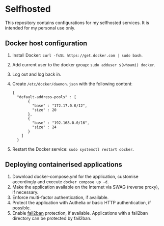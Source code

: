 # Selfhosted

This repository contains configurations for my selfhosted services. It is intended for my personal use only.

## Docker host configuration

1. Install Docker: `curl -fsSL https://get.docker.com | sudo bash`.
2. Add current user to the docker group: `sudo adduser $(whoami) docker`.
3. Log out and log back in.
4. Create `/etc/docker/daemon.json` with the following content:
   
   ```
   {
     "default-address-pools" : [
          {
            "base" : "172.17.0.0/12",
            "size" : 20
          },
          {
            "base" : "192.168.0.0/16",
            "size" : 24
          }
       ]
     }
   ```
   
6. Restart the Docker service: `sudo systemctl restart docker`.

## Deploying containerised applications

1. Download docker-compose.yml for the application, customise accordingly and execute `docker compose up -d`.
2. Make the application available on the Internet via SWAG (reverse proxy), if necessary.
3. Enforce multi-factor authentication, if available.
4. Protect the application with Authelia or basic HTTP authentication, if possible.
5. Enable [fail2ban](https://github.com/fail2ban/fail2ban) protection, if available. Applications with a fail2ban directory can be protected by fail2ban.
